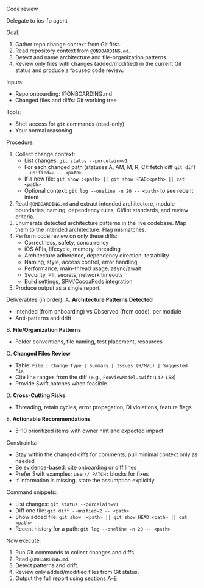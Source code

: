 Code review

Delegate to ios-fp agent

Goal:

1. Gather repo change context from Git first.
1. Read repository context from `@ONBOARDING.md`.
1. Detect and name architecture and file-organization patterns.
1. Review only files with changes (added/modified) in the current Git status and produce a focused code review.

Inputs:

- Repo onboarding: @ONBOARDING.md
- Changed files and diffs: Git working tree

Tools:

- Shell access for `git` commands (read-only)
- Your normal reasoning

Procedure:

1. Collect change context:
   - List changes: `git status --porcelain=v1`
   - For each changed path (statuses A, AM, M, R, C): fetch diff `git diff --unified=2 -- <path>`
   - If a new file: `git show :<path> || git show HEAD:<path> || cat <path>`
   - Optional context: `git log --oneline -n 20 -- <path>` to see recent intent
1. Read `@ONBOARDING.md` and extract intended architecture, module boundaries, naming, dependency rules, CI/lint
   standards, and review criteria.
1. Enumerate detected architecture patterns in the live codebase. Map them to the intended architecture. Flag
   mismatches.
1. Perform code review on only these diffs:
   - Correctness, safety, concurrency
   - iOS APIs, lifecycle, memory, threading
   - Architecture adherence, dependency direction, testability
   - Naming, style, access control, error handling
   - Performance, main-thread usage, async/await
   - Security, PII, secrets, network timeouts
   - Build settings, SPM/CocoaPods integration
1. Produce output as a single report.

Deliverables (in order): A. **Architecture Patterns Detected**

- Intended (from onboarding) vs Observed (from code), per module
- Anti-patterns and drift

B. **File/Organization Patterns**

- Folder conventions, file naming, test placement, resources

C. **Changed Files Review**

- Table: `File | Change Type | Summary | Issues (H/M/L) | Suggested Fix`
- Cite line ranges from the diff (e.g., `FooViewModel.swift:L42–L58`)
- Provide Swift patches when feasible

D. **Cross-Cutting Risks**

- Threading, retain cycles, error propagation, DI violations, feature flags

E. **Actionable Recommendations**

- 5–10 prioritized items with owner hint and expected impact

Constraints:

- Stay within the changed diffs for comments; pull minimal context only as needed
- Be evidence-based; cite onboarding or diff lines
- Prefer Swift examples; use `// PATCH:` blocks for fixes
- If information is missing, state the assumption explicitly

Command snippets:

- List changes: `git status --porcelain=v1`
- Diff one file: `git diff --unified=2 -- <path>`
- Show added file: `git show :<path> || git show HEAD:<path> || cat <path>`
- Recent history for a path: `git log --oneline -n 20 -- <path>`

Now execute:

1. Run Git commands to collect changes and diffs.
1. Read `@ONBOARDING.md`.
1. Detect patterns and drift.
1. Review only added/modified files from Git status.
1. Output the full report using sections A–E.
